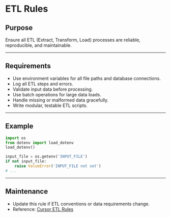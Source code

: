 # ETL Rules

## Purpose
Ensure all ETL (Extract, Transform, Load) processes are reliable, reproducible, and maintainable.

---

## Requirements
- Use environment variables for all file paths and database connections.
- Log all ETL steps and errors.
- Validate input data before processing.
- Use batch operations for large data loads.
- Handle missing or malformed data gracefully.
- Write modular, testable ETL scripts.

---

## Example
```python
import os
from dotenv import load_dotenv
load_dotenv()

input_file = os.getenv('INPUT_FILE')
if not input_file:
    raise ValueError('INPUT_FILE not set')
# ...
```

---

## Maintenance
- Update this rule if ETL conventions or data requirements change.
- Reference: [Cursor ETL Rules](https://docs.cursor.so/rules/etl) 